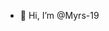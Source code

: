 - 👋 Hi, I’m @Myrs-19

<!---
Myrs-19/Myrs-19 is a ✨ special ✨ repository because its `README.md` (this file) appears on your GitHub profile.
You can click the Preview link to take a look at your changes.
--->
